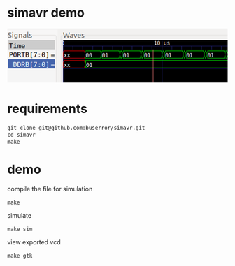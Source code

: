# simavr demo

![gktwave](gtkwave.png)

# requirements

    git clone git@github.com:buserror/simavr.git
    cd simavr
    make

# demo

compile the file for simulation

    make

simulate

    make sim

view exported vcd

    make gtk
